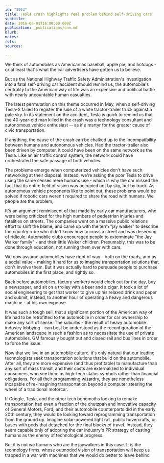 ```yaml
---
id: "1053"
title: Tesla crash highlights real problem behind self-driving cars
subtitle: 
date: 2016-06-01T16:00:00.000Z
publication: _publications/cnn.md
blurb: 
notes: 
refs: 
sources: 

---
```

We think of automobiles as American as baseball, apple pie, and hotdogs - or at least that's what the car advertisers have gotten us to believe.

But as the National Highway Traffic Safety Administration's investigation into a fatal self-driving car accident should remind us, the automobile's centrality to the American way of life was an expensive and political battle with nearly uncountable human casualties.

The latest permutation on this theme occurred in May, when a self-driving Tesla-S failed to register the side of a white tractor-trailer truck against a pale sky. In its statement on the accident, Tesla is quick to remind us that the 40-year-old man killed in the crash was a technology consultant and autonomous vehicle enthusiast -- as if a martyr for the greater cause of civic transportation.

If anything, the cause of the crash can be chalked up to the incompatibility between humans and autonomous vehicles. Had the tractor-trailer also been driven by computer, it could have been on the same network as the Tesla. Like an air traffic control system, the network could have orchestrated the safe passage of both vehicles.

The problems emerge when computerized vehicles don't have such networking at their disposal. Instead, we're asking the poor Tesla to drive using the same senses mere humans use - which is why the car missed the fact that its entire field of vision was occupied not by sky, but by truck. As autonomous vehicle proponents like to point out, these problems would be solved if robotic cars weren't required to share the road with humans. We people are the problem,

It's an argument reminiscent of that made by early car manufacturers, who were being criticized for the high numbers of pedestrian injuries and fatalities on streets. The companies went on a massive public relations effort to shift the blame, and came up with the term "jay walker" to describe the country rube who didn't know how to cross a street and was deserving of ridicule. Automobile clubs encouraged people to exterminate "the Jay Walker family" - and their little Walker children. Presumably, this was to be done through education, not running them over with cars.

We now assume automobiles have right of way - both on the roads, and as a social value - making it hard for us to imagine transportation solutions that don't involve them. But it was actually hard to persuade people to purchase automobiles in the first place, and rightly so.

Back before automobiles, factory workers would clock out for the day, buy a newspaper, and sit on a trolley with a beer and a cigar. It took a lot of social engineering to get that worker to give up his relaxed drink and paper and submit, instead, to another hour of operating a heavy and dangerous machine - at his own expense.

It was such a tough sell, that a significant portion of the American way of life had to be retrofitted to the automobile in order for car ownership to make any sort of sense. The suburbs - the result of heavy automobile industry lobbying - can best be understood as the reconfiguration of the American landscape in such a fashion as to necessitate the use of private automobiles. GM famously bought out and closed rail and bus lines in order to force the issue.

Now that we live in an automobile culture, it's only natural that our leading technologists seek transportation solutions that build on the automobile. After all, they are more expensive (and thus profitable) to manufacture than any sort of mass transit, and their costs are externalized to individual consumers, who see them as high-tech status symbols rather than financial obligations. For all their programming wizardry, they are nonetheless incapable of re-imagining transportation beyond a computer steering the wheel of a traditional motorcar.

If Google, Tesla, and the other tech behemoths looking to remake transportation had even a fraction of the chutzpah and innovative capacity of General Motors, Ford, and their automobile counterparts did in the early 20th century, they would be looking toward reprogramming transportation from the ground up. Imagine solar-powered light rail, public hovercrafts, or buses with pods that detached for the final blocks of traveI. Instead, they seem capable only of adopting the car industry's PR strategy of casting humans as the enemy of technological progress.

But it is not we humans who are the jaywalkers in this case. It is the technology firms, whose outmoded vision of transportation will keep us trapped in a war with machines that we would do better to leave behind